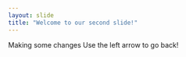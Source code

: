 ```yaml
---
layout: slide
title: "Welcome to our second slide!"
---
```

Making some changes
Use the left arrow to go back!
